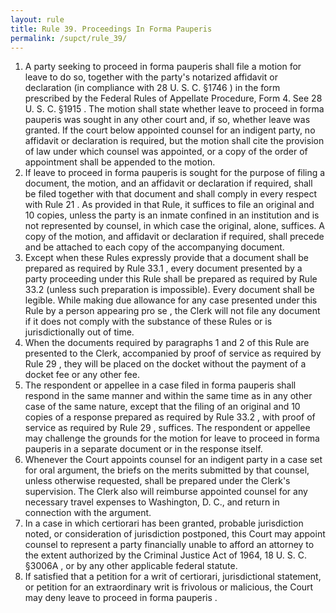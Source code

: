 ```yaml
---
layout: rule
title: Rule 39. Proceedings In Forma Pauperis
permalink: /supct/rule_39/
---
```


1. A party seeking to proceed in forma pauperis shall file a motion for leave to do so, together with the party's notarized affidavit or declaration (in compliance with 28 U. S. C. §1746 ) in the form prescribed by the Federal Rules of Appellate Procedure, Form 4. See 28 U. S. C. §1915 . The motion shall state whether leave to proceed in forma pauperis was sought in any other court and, if so, whether leave was granted. If the court below appointed counsel for an indigent party, no affidavit or declaration is required, but the motion shall cite the provision of law under which counsel was appointed, or a copy of the order of appointment shall be appended to the motion.
2. If leave to proceed in forma pauperis is sought for the purpose of filing a document, the motion, and an affidavit or declaration if required, shall be filed together with that document and shall comply in every respect with Rule 21 . As provided in that Rule, it suffices to file an original and 10 copies, unless the party is an inmate confined in an institution and is not represented by counsel, in which case the original, alone, suffices. A copy of the motion, and affidavit or declaration if required, shall precede and be attached to each copy of the accompanying document.
3. Except when these Rules expressly provide that a document shall be prepared as required by Rule 33.1 , every document presented by a party proceeding under this Rule shall be prepared as required by Rule 33.2 (unless such preparation is impossible). Every document shall be legible. While making due allowance for any case presented under this Rule by a person appearing pro se , the Clerk will not file any document if it does not comply with the substance of these Rules or is jurisdictionally out of time.
4. When the documents required by paragraphs 1 and 2 of this Rule are presented to the Clerk, accompanied by proof of service as required by Rule 29 , they will be placed on the docket without the payment of a docket fee or any other fee.
5. The respondent or appellee in a case filed in forma pauperis shall respond in the same manner and within the same time as in any other case of the same nature, except that the filing of an original and 10 copies of a response prepared as required by Rule 33.2 , with proof of service as required by Rule 29 , suffices. The respondent or appellee may challenge the grounds for the motion for leave to proceed in forma pauperis in a separate document or in the response itself.
6. Whenever the Court appoints counsel for an indigent party in a case set for oral argument, the briefs on the merits submitted by that counsel, unless otherwise requested, shall be prepared under the Clerk's supervision. The Clerk also will reimburse appointed counsel for any necessary travel expenses to Washington, D. C., and return in connection with the argument.
7. In a case in which certiorari has been granted, probable jurisdiction noted, or consideration of jurisdiction postponed, this Court may appoint counsel to represent a party financially unable to afford an attorney to the extent authorized by the Criminal Justice Act of 1964, 18 U. S. C. §3006A , or by any other applicable federal statute.
8. If satisfied that a petition for a writ of certiorari, jurisdictional statement, or petition for an extraordinary writ is frivolous or malicious, the Court may deny leave to proceed in forma pauperis .